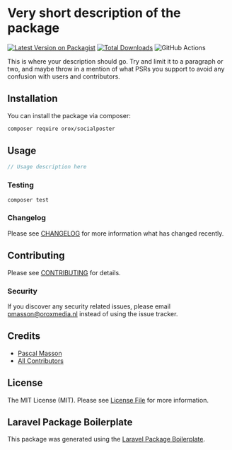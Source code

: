 # Very short description of the package

[![Latest Version on Packagist](https://img.shields.io/packagist/v/orox/socialposter.svg?style=flat-square)](https://packagist.org/packages/orox/socialposter)
[![Total Downloads](https://img.shields.io/packagist/dt/orox/socialposter.svg?style=flat-square)](https://packagist.org/packages/orox/socialposter)
![GitHub Actions](https://github.com/orox/socialposter/actions/workflows/main.yml/badge.svg)

This is where your description should go. Try and limit it to a paragraph or two, and maybe throw in a mention of what PSRs you support to avoid any confusion with users and contributors.

## Installation

You can install the package via composer:

```bash
composer require orox/socialposter
```

## Usage

```php
// Usage description here
```

### Testing

```bash
composer test
```

### Changelog

Please see [CHANGELOG](CHANGELOG.md) for more information what has changed recently.

## Contributing

Please see [CONTRIBUTING](CONTRIBUTING.md) for details.

### Security

If you discover any security related issues, please email pmasson@oroxmedia.nl instead of using the issue tracker.

## Credits

-   [Pascal Masson](https://github.com/orox)
-   [All Contributors](../../contributors)

## License

The MIT License (MIT). Please see [License File](LICENSE.md) for more information.

## Laravel Package Boilerplate

This package was generated using the [Laravel Package Boilerplate](https://laravelpackageboilerplate.com).
